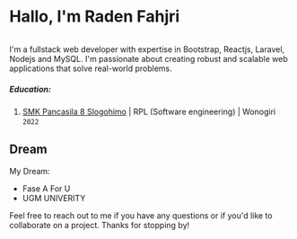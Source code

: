 # Hallo, I'm Raden Fahjri

<img srech="63.png">

I'm a fullstack web developer with expertise in Bootstrap, Reactjs, Laravel, Nodejs and MySQL. I'm passionate about creating robust and scalable web applications that solve real-world problems.


##### Education:

1. [SMK Pancasila 8 Slogohimo](https://www.instagram.com/spandela_official/) | RPL (Software engineering) | Wonogiri `2022`


## Dream

My Dream:

-  Fase A For U
-  UGM UNIVERITY


Feel free to reach out to me if you have any questions or if you'd like to collaborate on a project. Thanks for stopping by!


